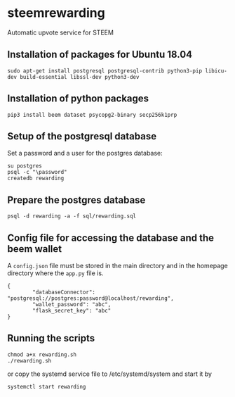 # steemrewarding
Automatic upvote service for STEEM

## Installation of packages for Ubuntu 18.04

```
sudo apt-get install postgresql postgresql-contrib python3-pip libicu-dev build-essential libssl-dev python3-dev
```

## Installation of python packages
```
pip3 install beem dataset psycopg2-binary secp256k1prp
```


## Setup of the postgresql database

Set a password and a user for the postgres database:

```
su postgres
psql -c "\password"
createdb rewarding
```

## Prepare the postgres database
```
psql -d rewarding -a -f sql/rewarding.sql
```

## Config file for accessing the database and the beem wallet
A `config.json` file must be stored in the main directory and in the homepage directory where the `app.py` file is.
```
{
        "databaseConnector": "postgresql://postgres:password@localhost/rewarding",
        "wallet_password": "abc",
        "flask_secret_key": "abc"
}
```

## Running the scripts
```
chmod a+x rewarding.sh
./rewarding.sh
```
or copy the systemd service file to /etc/systemd/system and start it by
```
systemctl start rewarding
```


